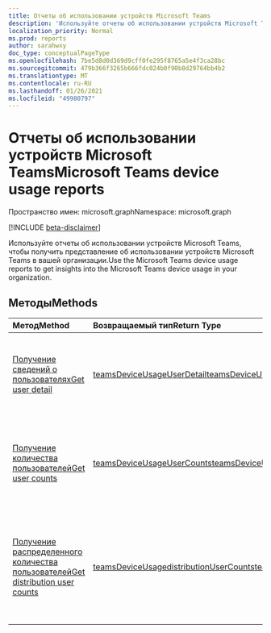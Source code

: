 ```yaml
---
title: Отчеты об использовании устройств Microsoft Teams
description: 'Используйте отчеты об использовании устройств Microsoft Teams, чтобы получить представление об использовании устройств Microsoft Teams в вашей организации. '
localization_priority: Normal
ms.prod: reports
author: sarahwxy
doc_type: conceptualPageType
ms.openlocfilehash: 7be5d8d0d369d9cff0fe295f8765a5e4f3ca28bc
ms.sourcegitcommit: 479b366f3265b666fdc024b0f90b8d29764bb4b2
ms.translationtype: MT
ms.contentlocale: ru-RU
ms.lasthandoff: 01/26/2021
ms.locfileid: "49980797"
---
```

# <a name="microsoft-teams-device-usage-reports"></a><span data-ttu-id="76f95-103">Отчеты об использовании устройств Microsoft Teams</span><span class="sxs-lookup"><span data-stu-id="76f95-103">Microsoft Teams device usage reports</span></span>

<span data-ttu-id="76f95-104">Пространство имен: microsoft.graph</span><span class="sxs-lookup"><span data-stu-id="76f95-104">Namespace: microsoft.graph</span></span>

[!INCLUDE [beta-disclaimer](../../includes/beta-disclaimer.md)]

<span data-ttu-id="76f95-105">Используйте отчеты об использовании устройств Microsoft Teams, чтобы получить представление об использовании устройств Microsoft Teams в вашей организации.</span><span class="sxs-lookup"><span data-stu-id="76f95-105">Use the Microsoft Teams device usage reports to get insights into the Microsoft Teams device usage in your organization.</span></span> 

## <a name="methods"></a><span data-ttu-id="76f95-106">Методы</span><span class="sxs-lookup"><span data-stu-id="76f95-106">Methods</span></span>

| <span data-ttu-id="76f95-107">Метод</span><span class="sxs-lookup"><span data-stu-id="76f95-107">Method</span></span>                                   | <span data-ttu-id="76f95-108">Возвращаемый тип</span><span class="sxs-lookup"><span data-stu-id="76f95-108">Return Type</span></span>                              | <span data-ttu-id="76f95-109">Описание</span><span class="sxs-lookup"><span data-stu-id="76f95-109">Description</span></span>                              |
| :--------------------------------------- | :--------------------------------------- | :--------------------------------------- |
| [<span data-ttu-id="76f95-110">Получение сведений о пользователях</span><span class="sxs-lookup"><span data-stu-id="76f95-110">Get user detail</span></span>](../api/reportroot-getteamsdeviceusageuserdetail.md) | [<span data-ttu-id="76f95-111">teamsDeviceUsageUserDetail</span><span class="sxs-lookup"><span data-stu-id="76f95-111">teamsDeviceUsageUserDetail</span></span>](../resources/teamsdeviceusageuserdetail.md) | <span data-ttu-id="76f95-112">Получение сведений об использовании устройств Microsoft Teams отдельными пользователями.</span><span class="sxs-lookup"><span data-stu-id="76f95-112">Get details about Microsoft Teams device usage by user.</span></span> |
| [<span data-ttu-id="76f95-113">Получение количества пользователей</span><span class="sxs-lookup"><span data-stu-id="76f95-113">Get user counts</span></span>](../api/reportroot-getteamsdeviceusageusercounts.md) | [<span data-ttu-id="76f95-114">teamsDeviceUsageUserCounts</span><span class="sxs-lookup"><span data-stu-id="76f95-114">teamsDeviceUsageUserCounts</span></span>](../resources/teamsdeviceusageusercounts.md) | <span data-ttu-id="76f95-115">Получение сведений о количестве уникальных пользователей в день по типам устройств.</span><span class="sxs-lookup"><span data-stu-id="76f95-115">Get the number of daily unique users by device type.</span></span> |
| [<span data-ttu-id="76f95-116">Получение распределенного количества пользователей</span><span class="sxs-lookup"><span data-stu-id="76f95-116">Get distribution user counts</span></span>](../api/reportroot-getteamsdeviceusagedistributionusercounts.md) | [<span data-ttu-id="76f95-117">teamsDeviceUsagedistributionUserCounts</span><span class="sxs-lookup"><span data-stu-id="76f95-117">teamsDeviceUsagedistributionUserCounts</span></span>](../resources/teamsdeviceusagedistributionusercounts.md) | <span data-ttu-id="76f95-118">Получение количества уникальных пользователей по типам устройств за выбранный период времени.</span><span class="sxs-lookup"><span data-stu-id="76f95-118">Get the number of unique users by device type over the selected time period.</span></span> |


